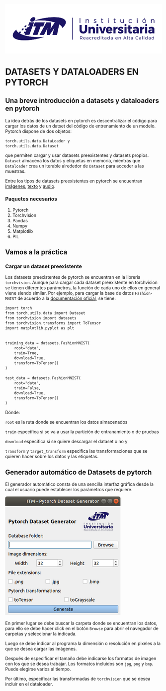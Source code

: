 ![alt text](img/ITM_rect.png "ITM")

# DATASETS Y DATALOADERS EN PYTORCH

## Una breve introducción a datasets y dataloaders en pytorch

La idea detrás de los datasets en pytorch es descentralizar el código para cargar los datos de un datset del código de entrenamiento de un modelo. Pytorch dispone de dos objetos:

	torch.utils.data.DataLoader y
	torch.utils.data.Dataset 

que permiten cargar y usar datasets preexistentes y datasets propios. `Dataset` almacena los datos y etiquetas en memoria, mientras que `Dataloader` crea un iterable alrededor de `Dataset` para acceder a las muestras.

Entre los tipos de datasets preexistentes en pytorch se encuentran [imágenes](https://pytorch.org/vision/stable/datasets.html), [texto](https://pytorch.org/text/stable/datasets.html) y [audio](https://pytorch.org/audio/stable/datasets.html).

### Paquetes necesarios

1. Pytorch
2. Torchvision
3. Pandas
4. Numpy
5. Matplotlib
6. PIL

## Vamos a la práctica

### Cargar un dataset preexistente

Los datasets preexistentes de pytorch se encuentran en la librería `torchvision`. Aunque para cargar cada dataset preexistente en torchvision se tienen diferentes parámetros, la función de cada uno de ellos en general viene siendo similar. Por ejemplo, para cargar la base de datos `Fashion-MNIST` de acuerdo a la [documentación oficial](https://pytorch.org/tutorials/beginner/basics/data_tutorial.html), se tiene:

	import torch
	from torch.utils.data import Dataset
	from torchvision import datasets
	from torchvision.transforms import ToTensor
	import matplotlib.pyplot as plt


	training_data = datasets.FashionMNIST(
	    root="data",
	    train=True,
	    download=True,
	    transform=ToTensor()
	)

	test_data = datasets.FashionMNIST(
	    root="data",
	    train=False,
	    download=True,
	    transform=ToTensor()
	)

Dónde:

`root` es la ruta donde se encuentran los datos almacenados

`train` especifica si se va a usar la partición de entranamiento o de pruebas

`download` especifica si se quiere descargar el dataset o no y

`transform` y `target_transform` especifica las transformaciones que se quieren hacer sobre los datos y las etiquetas.


## Generador automático de Datasets de pytorch

El generador automático consta de una sencilla interfaz gráfica desde la cual el usuario puede establecer
los parámetros que requiere.

![alt text](img/gui_ss.png "GUI")

En primer lugar se debe buscar la carpeta donde se encuentran los datos, para ello se debe hacer click en el botón `Browse` para abrir el navegador de carpetas y seleccionar la indicada. 

Luego se debe indicar al programa la dimensión o resolución en pixeles a la que se desea cargar las imágenes. 

Después de especificar el tamaño debe indicarse los formatos de imagen con los que se desea trabajar. Los formatos incluidos son `jpg`, `png` y `bmp`. Puede elegirse varios al tiempo.

Por último, especificar las transformadas de `torchvision` que se desea incluir en el dataloader.  